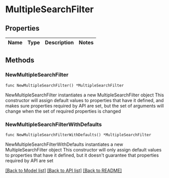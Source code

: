 # MultipleSearchFilter

## Properties

Name | Type | Description | Notes
------------ | ------------- | ------------- | -------------

## Methods

### NewMultipleSearchFilter

`func NewMultipleSearchFilter() *MultipleSearchFilter`

NewMultipleSearchFilter instantiates a new MultipleSearchFilter object
This constructor will assign default values to properties that have it defined,
and makes sure properties required by API are set, but the set of arguments
will change when the set of required properties is changed

### NewMultipleSearchFilterWithDefaults

`func NewMultipleSearchFilterWithDefaults() *MultipleSearchFilter`

NewMultipleSearchFilterWithDefaults instantiates a new MultipleSearchFilter object
This constructor will only assign default values to properties that have it defined,
but it doesn't guarantee that properties required by API are set


[[Back to Model list]](../README.md#documentation-for-models) [[Back to API list]](../README.md#documentation-for-api-endpoints) [[Back to README]](../README.md)


